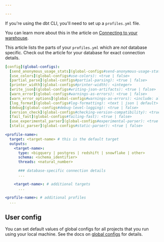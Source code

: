 ```yaml
---

---
```


If you're using the dbt CLI, you'll need to set up a `profiles.yml` file.

You can learn more about this in the article on [Connecting to your warehouse](/docs/get-started/connection-profiles).

This article lists the parts of your `profiles.yml` which are _not_ database specific. Check out the article for your database for exact connection details.

<File name='profiles.yml'>

```yml
[config](global-configs):
  [send_anonymous_usage_stats](global-configs#send-anonymous-usage-stats): <true | false>
  [use_colors](global-configs#use-colors): <true | false>
  [partial_parse](global-configs#partial-parsing): <true | false>
  [printer_width](global-configs#printer-width): <integer>
  [write_json](global-configs#writing-json-artifacts): <true | false>
  [warn_error](global-configs#warnings-as-errors): <true | false>
  [warn_error_options](global-configs#warnings-as-errors): <include: all | include: [<error-name>] | include: all, exclude: [<error-name>]>
  [log_format](global-configs#log-formatting): <text | json | default>
  [debug](global-configs#debug-level-logging): <true | false>
  [version_check](global-configs#checking-version-compatibility): <true | false>
  [fail_fast](global-configs#failing-fast): <true | false>
  [use_experimental_parser](global-configs#experimental-parser): <true | false>
  [static_parser](global-configs#static-parser): <true | false>

<profile-name>:
  target: <target-name> # this is the default target
  outputs:
    <target-name>:
      type: <bigquery | postgres | redshift | snowflake | other>
      schema: <schema_identifier>
      threads: <natural_number>

      ### database-specific connection details
      ...

    <target-name>: # additional targets
      ...

<profile-name>: # additional profiles
  ...

```

</File>

## User config

You can set default values of global configs for all projects that you run using your local machine. See the docs on [global configs](global-configs) for details.
